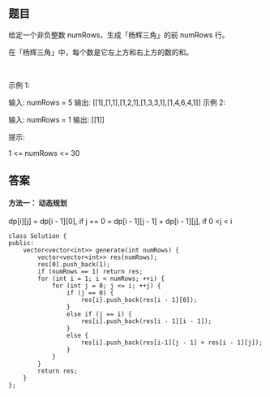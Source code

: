 ## 题目
给定一个非负整数 numRows，生成「杨辉三角」的前 numRows 行。

在「杨辉三角」中，每个数是它左上方和右上方的数的和。



 

示例 1:

输入: numRows = 5
输出: [[1],[1,1],[1,2,1],[1,3,3,1],[1,4,6,4,1]]
示例 2:

输入: numRows = 1
输出: [[1]]
 

提示:

1 <= numRows <= 30


## 答案
#### 方法一： 动态规划
dp[i][j] = dp[i - 1][0], if j == 0
         = dp[i - 1][j - 1] + dp[i - 1][j], if 0 <j < i 
```      = dp[i - 1][i - 1], j == i
class Solution {
public:
    vector<vector<int>> generate(int numRows) {
        vector<vector<int>> res(numRows);
        res[0].push_back(1);
        if (numRows == 1) return res;
        for (int i = 1; i < numRows; ++i) {
            for (int j = 0; j <= i; ++j) {
                if (j == 0) {
                    res[i].push_back(res[i - 1][0]);
                }
                else if (j == i) {
                    res[i].push_back(res[i - 1][i - 1]);
                }
                else {
                    res[i].push_back(res[i-1][j - 1] + res[i - 1][j]);
                }
            }
        }
        return res;
    }
};
```
